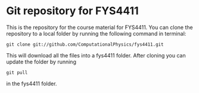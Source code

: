 Git repository for FYS4411
=======

This is the repository for the course material for FYS4411. You can clone the repository to a local folder by running the following command in terminal:

    git clone git://github.com/ComputationalPhysics/fys4411.git

This will download all the files into a fys4411 folder. After cloning you can update the folder by running 

    git pull
    
in the fys4411 folder.